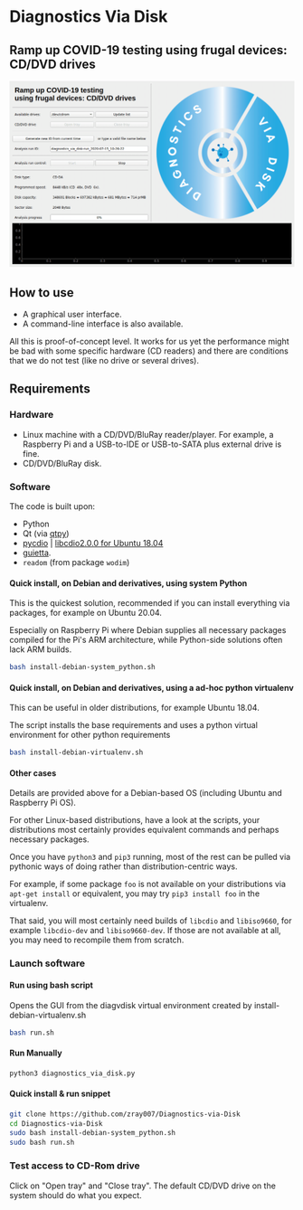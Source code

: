 # Diagnostics Via Disk

## Ramp up COVID-19 testing using frugal devices: CD/DVD drives


![GUI screenshot](doc/gui.gif)

## How to use

* A graphical user interface.
* A command-line interface is also available.

All this is proof-of-concept level.  It works for us yet the performance might be bad with some specific hardware (CD readers) and there are conditions that we do not test (like no drive or several drives).

## Requirements

### Hardware

* Linux machine with a CD/DVD/BluRay reader/player. For example, a Raspberry Pi and a USB-to-IDE or USB-to-SATA plus external drive is fine.
* CD/DVD/BluRay disk.

### Software

The code is built upon:

* Python
* Qt (via [qtpy](https://pypi.org/project/QtPy/))
* [pycdio](https://pypi.org/project/pycdio/) | [libcdio2.0.0 for Ubuntu 18.04](https://launchpad.net/~spvkgn/+archive/ubuntu/whipper)
* [guietta](https://guietta.readthedocs.io/en/latest/).
* `readom` (from package `wodim`)

#### Quick install, on Debian and derivatives, using system Python

This is the quickest solution, recommended if you can install everything via packages, for example on Ubuntu 20.04.

Especially on Raspberry Pi where Debian supplies all necessary packages compiled for the Pi's ARM architecture, while Python-side solutions often lack ARM builds.

```bash
bash install-debian-system_python.sh
```

#### Quick install, on Debian and derivatives, using a ad-hoc python virtualenv

This can be useful in older distributions, for example Ubuntu 18.04.

The script installs the base requirements and uses a python virtual environment for other python requirements

```bash
bash install-debian-virtualenv.sh
```

#### Other cases

Details are provided above for a Debian-based OS (including Ubuntu and Raspberry Pi OS).

For other Linux-based distributions, have a look at the scripts, your distributions most certainly provides equivalent commands and perhaps necessary packages.

Once you have `python3` and `pip3` running, most of the rest can be pulled via pythonic ways of doing rather than distribution-centric ways.

For example, if some package `foo` is not available on your distributions via `apt-get install` or equivalent, you may try `pip3 install foo` in the virtualenv.

That said, you will most certainly need builds of `libcdio` and `libiso9660`, for example `libcdio-dev` and `libiso9660-dev`.  If those are not available at all, you may need to recompile them from scratch.

### Launch software

#### Run using bash script
Opens the GUI from the diagvdisk virtual environment created by install-debian-virtualenv.sh
```bash
bash run.sh
```
#### Run Manually
```bash
python3 diagnostics_via_disk.py
```

#### Quick install & run snippet
```bash
git clone https://github.com/zray007/Diagnostics-via-Disk
cd Diagnostics-via-Disk
sudo bash install-debian-system_python.sh
sudo bash run.sh
```

### Test access to CD-Rom drive

Click on "Open tray" and "Close tray".  The default CD/DVD drive on the system should do what you expect.
